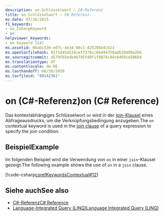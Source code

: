 ```yaml
---
description: on-Schlüsselwort – C#-Referenz
title: on-Schlüsselwort – C#-Referenz
ms.date: 07/20/2015
f1_keywords:
- on_CSharpKeyword
- on
helpviewer_keywords:
- on keyword [C#]
ms.assetid: 06abc536-e07c-4e34-88c1-425208bdcb21
ms.openlocfilehash: 9171d45a534ceff376cc6bd44750adb39499a2b6
ms.sourcegitcommit: d579fb5e4b46745fd0f1f8874c94c6469ce58604
ms.translationtype: HT
ms.contentlocale: de-DE
ms.lasthandoff: 08/30/2020
ms.locfileid: "89142361"
---
```

# <a name="on-c-reference"></a><span data-ttu-id="d5634-103">on (C#-Referenz)</span><span class="sxs-lookup"><span data-stu-id="d5634-103">on (C# Reference)</span></span>

<span data-ttu-id="d5634-104">Das kontextabhängiges Schlüsselwort `on` wird in der [join-Klausel](join-clause.md) eines Abfrageausdrucks, um die Verknüpfungsbedingung anzugeben.</span><span class="sxs-lookup"><span data-stu-id="d5634-104">The `on` contextual keyword is used in the [join clause](join-clause.md) of a query expression to specify the join condition.</span></span>

## <a name="example"></a><span data-ttu-id="d5634-105">Beispiel</span><span class="sxs-lookup"><span data-stu-id="d5634-105">Example</span></span>

<span data-ttu-id="d5634-106">Im folgenden Beispiel wird die Verwendung von `on` in einer `join`-Klausel gezeigt.</span><span class="sxs-lookup"><span data-stu-id="d5634-106">The following example shows the use of `on` in a `join` clause.</span></span>

[!code-csharp[csrefKeywordsContextual#12](~/samples/snippets/csharp/VS_Snippets_VBCSharp/csrefKeywordsContextual/CS/csrefKeywordsContextual.cs#12)]

## <a name="see-also"></a><span data-ttu-id="d5634-107">Siehe auch</span><span class="sxs-lookup"><span data-stu-id="d5634-107">See also</span></span>

- [<span data-ttu-id="d5634-108">C#-Referenz</span><span class="sxs-lookup"><span data-stu-id="d5634-108">C# Reference</span></span>](../index.md)
- [<span data-ttu-id="d5634-109">Language-Integrated Query (LINQ)</span><span class="sxs-lookup"><span data-stu-id="d5634-109">Language Integrated Query (LINQ)</span></span>](../../linq/index.md)

